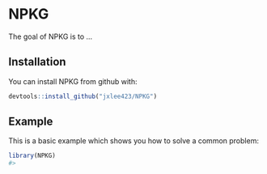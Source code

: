 
<!-- README.md is generated from README.Rmd. Please edit that file -->

# NPKG

<!-- badges: start -->
<!-- badges: end -->

The goal of NPKG is to …

## Installation

You can install NPKG from github with:

``` r
devtools::install_github("jxlee423/NPKG")
```

## Example

This is a basic example which shows you how to solve a common problem:

``` r
library(NPKG)
#> 
```
